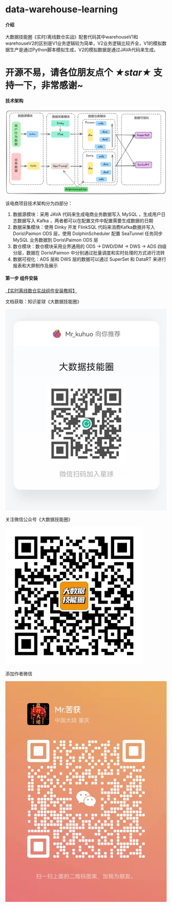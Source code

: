 # data-warehouse-learning

#### 介绍

大数据技能圈《实时/离线数仓实战》配套代码其中warehouseV1和warehouseV2的区别是V1业务逻辑较为简单，V2业务逻辑比较齐全，V1的模拟数据生产是通过Python脚本模拟生成，V2的模拟数据是通过JAVA代码来生成。

# 开源不易，请各位朋友点个 ***★star★*** 支持一下，非常感谢~

#### 技术架构

![技术架构](src/main/java/org/bigdatatechcir/warehousev1/images/jiagou.png)

该电商项目技术架构分为四部分：
1. 数据源模块：采用 JAVA 代码来生成电商业务数据写入 MySQL ，生成用户日志数据写入 Kafka ，两者都可以在配置文件中配置需要生成数据的日期
2. 数据采集模块：使用 Dinky 开发 FlinkSQL 代码来消费Kafka数据并写入 Doris\Paimon ODS 层，使用 DolphinScheduler 配置 SeaTunnel 任务同步 MySQL 业务数据到 Doris\Paimon ODS 层
3. 数仓模块：数仓模块采用业界通用的 ODS -> DWD/DIM -> DWS -> ADS 四级分层，数据在 Doris\Paimon 中分别通过批量调度和实时处理的方式进行流转
4. 数据可视化：ADS 层和 DWS 层的数据可以通过 SuperSet 和 DataRT 来进行报表和大屏制作及展示 

#### 第一步 组件安装

[【实时离线数仓实战组件安装教程】](https://mp.weixin.qq.com/s?__biz=Mzg5Mzg3MzkwNA==&mid=2247488063&idx=1&sn=10ecc03fccfc90649e308aa8c357dcaf&chksm=c02969a0f75ee0b67769fba698b2a00746eb25ffcf19f1f56e324dea33a315703754f0736b2c#rd)

文档获取：知识星球《大数据技能圈》

![知识星球](src/main/java/org/bigdatatechcir/warehousev1/images/zhishixingqiu.jpg)

关注微信公众号《大数据技能圈》

![公众号](src/main/java/org/bigdatatechcir/warehousev1/images/gongzhonghao.jpg)

添加作者微信

![作者微信](src/main/java/org/bigdatatechcir/warehousev1/images/weixin.jpg)